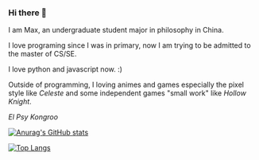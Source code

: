 ### Hi there 👋
I am Max, an undergraduate student major in philosophy in China. 

I love programing since I was in primary, now I am trying to be admitted to the master of CS/SE. 

I love python and javascript now. :)

Outside of programming, I loving animes and games especially the pixel style like *Celeste* and some independent games "small work" like *Hollow Knight*.

*El Psy Kongroo*

[![Anurag's GitHub stats](https://github-readme-stats.vercel.app/api?username=MaxChang3)](https://github.com/anuraghazra/github-readme-stats)

[![Top Langs](https://github-readme-stats.vercel.app/api/top-langs/?username=MaxChang3&layout=compact&hide=scss,html,ejs,nunjucks,css&langs_count=4)](https://github.com/anuraghazra/github-readme-stats)



